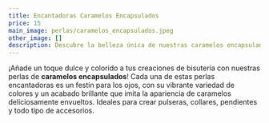 ```yaml
---
title: Encantadoras Caramelos Encapsulados
price: 15
main_image: perlas/caramelos_encapsulados.jpeg
other_image: []
description: Descubre la belleza única de nuestras caramelos encapsulados.
---
```


¡Añade un toque dulce y colorido a tus creaciones de bisutería con nuestras perlas de **caramelos encapsulados**! Cada una de estas perlas encantadoras es un festín para los ojos, con su vibrante variedad de colores y un acabado brillante que imita la apariencia de caramelos deliciosamente envueltos. Ideales para crear pulseras, collares, pendientes y todo tipo de accesorios.
